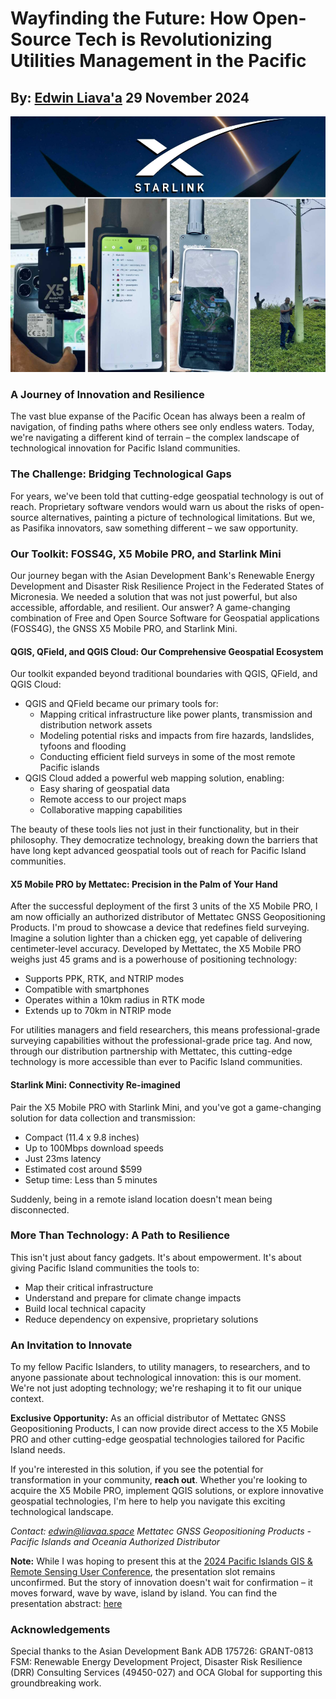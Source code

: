 # Wayfinding the Future: How Open-Source Tech is Revolutionizing Utilities Management in the Pacific
## By: [Edwin Liava'a](https://github.com/EdwinLiavaa) 29 November 2024

<p align="center">
 <img width="1000" src="https://github.com/EdwinLiavaa/liavaa.space/blob/main/blog/20241129/pic.png">
</p>

### A Journey of Innovation and Resilience

The vast blue expanse of the Pacific Ocean has always been a realm of navigation, of finding paths where others see only endless waters. Today, we're navigating a different kind of terrain – the complex landscape of technological innovation for Pacific Island communities.

### The Challenge: Bridging Technological Gaps

For years, we've been told that cutting-edge geospatial technology is out of reach. Proprietary software vendors would warn us about the risks of open-source alternatives, painting a picture of technological limitations. But we, as Pasifika innovators, saw something different – we saw opportunity.

### Our Toolkit: FOSS4G, X5 Mobile PRO, and Starlink Mini

Our journey began with the Asian Development Bank's Renewable Energy Development and Disaster Risk Resilience Project in the Federated States of Micronesia. We needed a solution that was not just powerful, but also accessible, affordable, and resilient. Our answer? A game-changing combination of Free and Open Source Software for Geospatial applications (FOSS4G), the GNSS X5 Mobile PRO, and Starlink Mini.

#### QGIS, QField, and QGIS Cloud: Our Comprehensive Geospatial Ecosystem

Our toolkit expanded beyond traditional boundaries with QGIS, QField, and QGIS Cloud:
- QGIS and QField became our primary tools for:
  - Mapping critical infrastructure like power plants, transmission and distribution network assets
  - Modeling potential risks and impacts from fire hazards, landslides, tyfoons and flooding
  - Conducting efficient field surveys in some of the most remote Pacific islands
- QGIS Cloud added a powerful web mapping solution, enabling:
  - Easy sharing of geospatial data
  - Remote access to our project maps
  - Collaborative mapping capabilities

The beauty of these tools lies not just in their functionality, but in their philosophy. They democratize technology, breaking down the barriers that have long kept advanced geospatial tools out of reach for Pacific Island communities.

#### X5 Mobile PRO by Mettatec: Precision in the Palm of Your Hand

After the successful deployment of the first 3 units of the X5 Mobile PRO, I am now officially an authorized distributor of Mettatec GNSS Geopositioning Products. I'm proud to showcase a device that redefines field surveying. Imagine a solution lighter than a chicken egg, yet capable of delivering centimeter-level accuracy. Developed by Mettatec, the X5 Mobile PRO weighs just 45 grams and is a powerhouse of positioning technology:
- Supports PPK, RTK, and NTRIP modes
- Compatible with smartphones
- Operates within a 10km radius in RTK mode
- Extends up to 70km in NTRIP mode

For utilities managers and field researchers, this means professional-grade surveying capabilities without the professional-grade price tag. And now, through our distribution partnership with Mettatec, this cutting-edge technology is more accessible than ever to Pacific Island communities.

#### Starlink Mini: Connectivity Re-imagined

Pair the X5 Mobile PRO with Starlink Mini, and you've got a game-changing solution for data collection and transmission:
- Compact (11.4 x 9.8 inches)
- Up to 100Mbps download speeds
- Just 23ms latency
- Estimated cost around $599
- Setup time: Less than 5 minutes

Suddenly, being in a remote island location doesn't mean being disconnected.

### More Than Technology: A Path to Resilience

This isn't just about fancy gadgets. It's about empowerment. It's about giving Pacific Island communities the tools to:
- Map their critical infrastructure
- Understand and prepare for climate change impacts
- Build local technical capacity
- Reduce dependency on expensive, proprietary solutions

### An Invitation to Innovate

To my fellow Pacific Islanders, to utility managers, to researchers, and to anyone passionate about technological innovation: this is our moment. We're not just adopting technology; we're reshaping it to fit our unique context.

**Exclusive Opportunity:** As an official distributor of Mettatec GNSS Geopositioning Products, I can now provide direct access to the X5 Mobile PRO and other cutting-edge geospatial technologies tailored for Pacific Island needs.

If you're interested in this solution, if you see the potential for transformation in your community, **reach out**. Whether you're looking to acquire the X5 Mobile PRO, implement QGIS solutions, or explore innovative geospatial technologies, I'm here to help you navigate this exciting technological landscape.

*Contact: edwin@liavaa.space
Mettatec GNSS Geopositioning Products - Pacific Islands and Oceania Authorized Distributor*

**Note:** While I was hoping to present this at the [2024 Pacific Islands GIS & Remote Sensing User Conference](https://pgrsc.org/event/2024-pacific-islands-gis-remote-senisng-users-conference/), the presentation slot remains unconfirmed. But the story of innovation doesn't wait for confirmation – it moves forward, wave by wave, island by island. You can find the presentation abstract: [here](https://github.com/EdwinLiavaa/liavaa.space/blob/main/blog/20241129/Abstract.pdf)

### Acknowledgements
Special thanks to the Asian Development Bank ADB 175726: GRANT-0813 FSM: Renewable Energy Development Project, Disaster Risk Resilience (DRR) Consulting Services (49450-027) and OCA Global for supporting this groundbreaking work.
